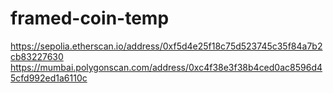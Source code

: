 # framed-coin-temp
https://sepolia.etherscan.io/address/0xf5d4e25f18c75d523745c35f84a7b2cb83227630
https://mumbai.polygonscan.com/address/0xc4f38e3f38b4ced0ac8596d45cfd992ed1a6110c
